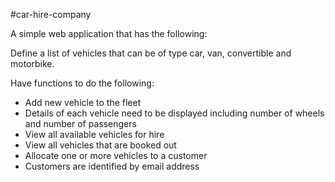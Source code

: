 #car-hire-company

A simple web application that has the following:

Define a list of vehicles that can be of type car, van, convertible and motorbike.

Have functions to do the following:

- Add new vehicle to the fleet
- Details of each vehicle need to be displayed including number of wheels and number of
passengers
- View all available vehicles for hire
- View all vehicles that are booked out
- Allocate one or more vehicles to a customer
- Customers are identified by email address